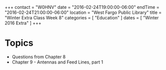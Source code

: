 +++
contact = "W0HNV"
date = "2016-02-24T19:00:00-06:00"
endTime = "2016-02-24T21:00:00-06:00"
location = "West Fargo Public Library"
title = "Winter Extra Class Week 8"
categories = [ "Education" ]
dates = [ "Winter 2016 Extra" ]
+++

# Topics

* Questions from Chapter 8
* Chapter 9 - Antennas and Feed Lines, part 1

